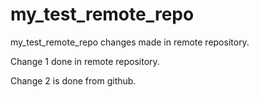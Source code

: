# my_test_remote_repo
my_test_remote_repo
changes made in remote repository.

Change 1 done in remote repository. 

Change 2 is done from github. 
